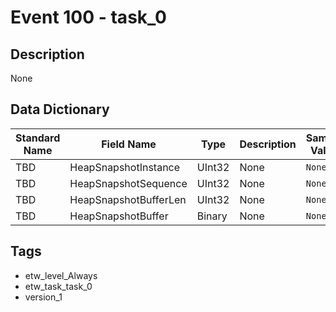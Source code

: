 # Event 100 - task_0

## Description
None

## Data Dictionary
|Standard Name|Field Name|Type|Description|Sample Value|
|---|---|---|---|---|
|TBD|HeapSnapshotInstance|UInt32|None|`None`|
|TBD|HeapSnapshotSequence|UInt32|None|`None`|
|TBD|HeapSnapshotBufferLen|UInt32|None|`None`|
|TBD|HeapSnapshotBuffer|Binary|None|`None`|

## Tags
* etw_level_Always
* etw_task_task_0
* version_1